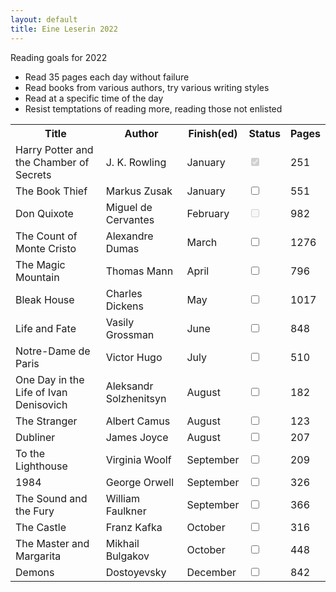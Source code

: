 ```yaml
---
layout: default
title: Eine Leserin 2022
---
```


<!-- https://www.sliderrevolution.com/resources/css-checkbox/ -->

Reading goals for 2022
  - Read 35 pages each day without failure
  - Read books from various authors, try various writing styles
  - Read at a specific time of the day
  - Resist temptations of reading more, reading those not enlisted

<table id="myTable">
  <tr class="header">
    <th style="width:40%;">Title</th>
    <th style="width:30%;">Author</th>
    <th style="width:15%;">Finish(ed)</th>
    <th style="width:10%;">Status</th>
    <th style="width:5%;">Pages</th>
  </tr>
  <tr>
    <td>Harry Potter and the Chamber of Secrets</td>
    <td>J. K. Rowling</td>
    <td>January</td>
    <td><input type="checkbox" checked="true" disabled="true"/></td>
    <td>251</td>
  </tr>
  <!--<tr class="ongoing">
    <td>Swann's Way</td>
    <td>Marcel Proust</td>
    <td>January</td>
    <td><input type="checkbox" disabled="true" /></td>
  </tr>-->
  <tr class="ongoing">
    <td>The Book Thief</td>
    <td>Markus Zusak</td>
    <td>January</td>
    <td><input type="checkbox" /></td>
    <td>551</td>
  </tr>
  <tr>
    <td>Don Quixote</td>
    <td>Miguel de Cervantes</td>
    <td>February</td>
    <td><input type="checkbox" disabled="true" /></td>
    <td>982</td>
  </tr>
  <tr>
    <td>The Count of Monte Cristo</td>
    <td>Alexandre Dumas</td>
    <td>March</td>
    <td><input type="checkbox"/></td>
    <td>1276</td>
  </tr>
  <tr>
    <td>The Magic Mountain</td>
    <td>Thomas Mann</td>
    <td>April</td>
    <td><input type="checkbox"/></td>
    <td>796</td>
  </tr>
  <tr>
    <td>Bleak House</td>
    <td>Charles Dickens</td>
    <td>May</td>
    <td><input type="checkbox"/></td>
    <td>1017</td>
  </tr>
  <tr>
    <td>Life and Fate</td>
    <td>Vasily Grossman</td>
    <td>June</td>
    <td><input type="checkbox"/></td>
    <td>848</td>
  </tr>
  <tr>
    <td>Notre-Dame de Paris</td>
    <td>Victor Hugo</td>
    <td>July</td>
    <td><input type="checkbox"/></td>
    <td>510</td>
  </tr>
  <tr>
    <td>One Day in the Life of Ivan Denisovich</td>
    <td>Aleksandr Solzhenitsyn</td>
    <td>August</td>
    <td><input type="checkbox"/></td>
    <td>182</td>
  </tr>
  <tr>
    <td>The Stranger</td>
    <td>Albert Camus</td>
    <td>August</td>
    <td><input type="checkbox"/></td>
    <td>123</td>
  </tr>
  <tr>
    <td>Dubliner</td>
    <td>James Joyce</td>
    <td>August</td>
    <td><input type="checkbox"/></td>
    <td>207</td>
  </tr>
  <tr>
    <td>To the Lighthouse</td>
    <td>Virginia Woolf</td>
    <td>September</td>
    <td><input type="checkbox" /></td>
    <td>209</td>
  </tr>
  <tr>
    <td>1984</td>
    <td>George Orwell</td>
    <td>September</td>
    <td><input type="checkbox" /></td>
    <td>326</td>
  </tr>
  <tr>
    <td>The Sound and the Fury</td>
    <td>William Faulkner</td>
    <td>September</td>
    <td><input type="checkbox"/></td>
    <td>366</td>
  </tr>
  <tr>
    <td>The Castle</td>
    <td>Franz Kafka</td>
    <td>October</td>
    <td><input type="checkbox"/></td>
    <td>316</td>
  </tr>
  <tr>
    <td>The Master and Margarita</td>
    <td>Mikhail Bulgakov</td>
    <td>October</td>
    <td><input type="checkbox"/></td>
    <td>448</td>
  </tr>
  <tr>
    <td>Demons</td>
    <td>Dostoyevsky</td>
    <td>December</td>
    <td><input type="checkbox"/></td>
    <td>842</td>
  </tr>
</table>
